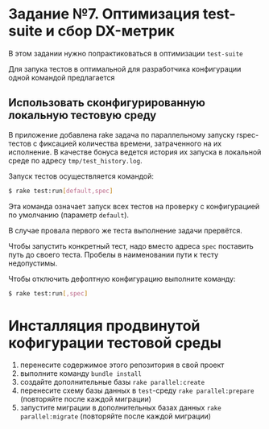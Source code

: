 # Задание №7. Оптимизация test-suite и сбор DX-метрик
В этом задании нужно попрактиковаться в оптимизации `test-suite`

Для запука тестов в оптимальной для разработчика конфигурации одной командой предлагается
## Использовать сконфигурированную локальную тестовую среду

В приложение добавлена rake задача по параллельному запуску rspec-тестов с фиксацией количества времени, затраченного на их исполнение.
В качестве бонуса ведется история их запуска в локальной среде по адресу `tmp/test_history.log`. 

Запуск тестов осуществляется командой:
```bash
$ rake test:run[default,spec]
```
Эта команда означает запуск всех тестов на проверку с конфигурацией по умолчанию (параметр `default`).

В случае провала первого же теста выполнение задачи прервётся.

Чтобы запустить конкретный тест, надо вместо адреса `spec` поставить путь до своего теста. Пробелы в наименовании пути к тесту недопустимы.

Чтобы отключить дефолтную конфигурацию выполните команду:
```bash
$ rake test:run[,spec]
```

# Инсталляция продвинутой кофигурации тестовой среды

1. перенесите содержимое этого репозитория в свой проект
2. выполните команду `bundle install`
3. создайте дополнительные базы `rake parallel:create`
4. перенесите схему базы данных в `test`-среду `rake parallel:prepare`  (повторяйте после каждой миграции)
5. запустите миграции в дополнительных базах данных `rake parallel:migrate` (повторяйте после каждой миграции)
